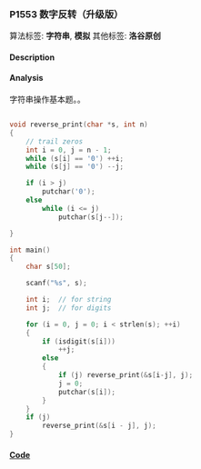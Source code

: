 ### P1553 数字反转（升级版）

算法标签: **字符串**, **模拟**
其他标签: **洛谷原创**


#### Description

#### Analysis

字符串操作基本题。。

```cpp

void reverse_print(char *s, int n)
{
    // trail zeros
    int i = 0, j = n - 1;
    while (s[i] == '0') ++i;
    while (s[j] == '0') --j;

    if (i > j)
        putchar('0');
    else
        while (i <= j)
            putchar(s[j--]);

}

int main()
{
    char s[50];

    scanf("%s", s);

    int i;  // for string
    int j;  // for digits

    for (i = 0, j = 0; i < strlen(s); ++i)
    {
        if (isdigit(s[i]))
            ++j;
        else
        {
            if (j) reverse_print(&s[i-j], j);
            j = 0;
            putchar(s[i]);
        }
    }
    if (j)
        reverse_print(&s[i - j], j);
}

```

#### [Code](../cpp/p1553.cpp)
